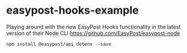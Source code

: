 # easypost-hooks-example
Playing around with the new EasyPost Hooks functionality in the latest version of their Node CLI https://github.com/EasyPost/easypost-node


```npm install @easypost/api dotenv --save```
